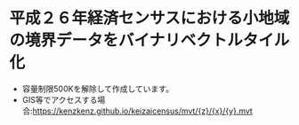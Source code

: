 # 平成２６年経済センサスにおける小地域の境界データをバイナリベクトルタイル化
* 容量制限500Kを解除して作成しています。
* GIS等でアクセスする場合:https://kenzkenz.github.io/keizaicensus/mvt/{z}/{x}/{y}.mvt
